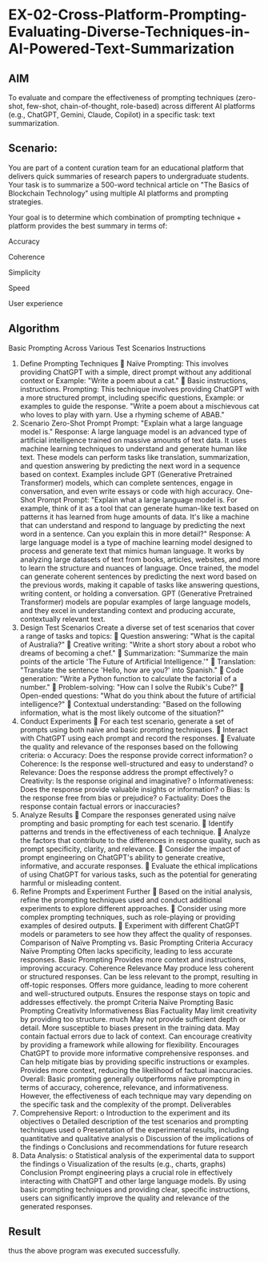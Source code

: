# EX-02-Cross-Platform-Prompting-Evaluating-Diverse-Techniques-in-AI-Powered-Text-Summarization

## AIM
To evaluate and compare the effectiveness of prompting techniques (zero-shot, few-shot, chain-of-thought, role-based) across different AI platforms (e.g., ChatGPT, Gemini, Claude, Copilot) in a specific task: text summarization.

## Scenario:
You are part of a content curation team for an educational platform that delivers quick summaries of research papers to undergraduate students. Your task is to summarize a 500-word technical article on "The Basics of Blockchain Technology" using multiple AI platforms and prompting strategies.

Your goal is to determine which combination of prompting technique + platform provides the best summary in terms of:

Accuracy

Coherence

Simplicity

Speed

User experience

## Algorithm 
Basic Prompting Across Various Test Scenarios 
Instructions 
1. Define Prompting Techniques 
 Naïve 
Prompting: 
This involves providing ChatGPT with a simple, direct prompt without any additional 
context 
or 
Example: 
"Write a poem about a cat." 
 Basic 
instructions, 
instructions. 
Prompting: 
This technique involves providing ChatGPT with a more structured prompt, including 
specific 
questions, 
Example: 
or 
examples to guide the response. 
"Write a poem about a mischievous cat who loves to play with yarn. Use a rhyming 
scheme of ABAB." 
2. Scenario 
Zero-Shot Prompt 
Prompt: 
"Explain what a large language model is." 
Response: 
A large language model is an advanced type of artificial intelligence trained on massive 
amounts of text data. It uses machine learning techniques to understand and generate human
like text. These models can perform tasks like translation, summarization, and question 
answering by predicting the next word in a sequence based on context. Examples include GPT 
(Generative Pretrained Transformer) models, which can complete sentences, engage in 
conversation, and even write essays or code with high accuracy. 
One-Shot Prompt 
Prompt: 
"Explain what a large language model is. For example, think of it as a tool that can generate 
human-like text based on patterns it has learned from huge amounts of data. It's like a machine 
that can understand and respond to language by predicting the next word in a sentence. Can 
you explain this in more detail?" 
Response: 
A large language model is a type of machine learning model designed to process and generate 
text that mimics human language. It works by analyzing large datasets of text from books, 
articles, websites, and more to learn the structure and nuances of language. Once trained, the 
model can generate coherent sentences by predicting the next word based on the previous 
words, making it capable of tasks like answering questions, writing content, or holding a 
conversation. GPT (Generative Pretrained Transformer) models are popular examples of large 
language models, and they excel in understanding context and producing accurate, contextually 
relevant text. 
3. Design Test Scenarios 
Create a diverse set of test scenarios that cover a range of tasks and topics: 
 Question answering: "What is the capital of Australia?" 
 Creative writing: "Write a short story about a robot who dreams of becoming a chef." 
 Summarization: "Summarize the main points of the article 'The Future of Artificial 
Intelligence.'" 
 Translation: "Translate the sentence 'Hello, how are you?' into Spanish." 
 Code generation: "Write a Python function to calculate the factorial of a number." 
 Problem-solving: "How can I solve the Rubik's Cube?" 
 Open-ended questions: "What do you think about the future of artificial intelligence?" 
 Contextual understanding: "Based on the following information, what is the most 
likely outcome of the situation?" 
4. Conduct Experiments 
 For each test scenario, generate a set of prompts using both naïve and basic prompting 
techniques. 
 Interact with ChatGPT using each prompt and record the responses. 
 Evaluate the quality and relevance of the responses based on the following criteria: 
o Accuracy: Does the response provide correct information? 
o Coherence: Is the response well-structured and easy to understand? 
o Relevance: Does the response address the prompt effectively? 
o Creativity: Is the response original and imaginative? 
o Informativeness: Does the response provide valuable insights or information? 
o Bias: Is the response free from bias or prejudice? 
o Factuality: Does the response contain factual errors or inaccuracies? 
5. Analyze Results 
 Compare the responses generated using naïve prompting and basic prompting for each 
test scenario. 
 Identify patterns and trends in the effectiveness of each technique. 
 Analyze the factors that contribute to the differences in response quality, such as prompt 
specificity, clarity, and relevance. 
 Consider the impact of prompt engineering on ChatGPT's ability to generate creative, 
informative, and accurate responses. 
 Evaluate the ethical implications of using ChatGPT for various tasks, such as the 
potential for generating harmful or misleading content. 
6. Refine Prompts and Experiment Further 
 Based on the initial analysis, refine the prompting techniques used and conduct 
additional experiments to explore different approaches. 
 Consider using more complex prompting techniques, such as role-playing or providing 
examples of desired outputs. 
 Experiment with different ChatGPT models or parameters to see how they affect the 
quality of responses. 
Comparison of Naïve Prompting vs. Basic Prompting 
Criteria 
Accuracy 
Naïve Prompting 
Often 
lacks 
specificity, 
leading to less accurate 
responses. 
Basic Prompting 
Provides 
more context and 
instructions, improving accuracy. 
Coherence 
Relevance 
May produce less coherent 
or structured responses. 
Can be less relevant to the 
prompt, resulting in off-topic 
responses. 
Offers more guidance, leading to 
more coherent and well-structured 
outputs. 
Ensures the response stays on topic 
and 
addresses 
effectively. 
the 
prompt 
Criteria 
Naïve Prompting 
Basic Prompting 
Creativity 
Informativeness 
Bias 
Factuality 
May limit creativity by 
providing 
too 
structure. 
much 
May not provide sufficient 
depth or detail. 
More susceptible to biases 
present in the training data. 
May contain factual errors 
due to lack of context. 
Can encourage creativity by 
providing a framework while 
allowing for flexibility. 
Encourages ChatGPT to provide 
more 
informative 
comprehensive responses. 
and 
Can help mitigate bias by providing 
specific instructions or examples. 
Provides more context, reducing the 
likelihood of factual inaccuracies. 
Overall: Basic prompting generally outperforms naïve prompting in terms of accuracy, 
coherence, relevance, and informativeness. However, the effectiveness of each technique may 
vary depending on the specific task and the complexity of the prompt. 
Deliverables 
1. Comprehensive Report: 
o Introduction to the experiment and its objectives 
o Detailed description of the test scenarios and prompting techniques used 
o Presentation of the experimental results, including quantitative and qualitative 
analysis 
o Discussion of the implications of the findings 
o Conclusions and recommendations for future research 
2. Data Analysis: 
o Statistical analysis of the experimental data to support the findings 
o Visualization of the results (e.g., charts, graphs) 
Conclusion 
Prompt engineering plays a crucial role in effectively interacting with ChatGPT and other large 
language models. By using basic prompting techniques and providing clear, specific 
instructions, users can significantly improve the quality and relevance of the generated 
responses. 
## Result
thus the above program was executed successfully.

